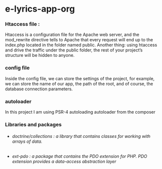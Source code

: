 # e-lyrics-app-org

### Htaccess file :

Htaccess is a configuration file for the Apache web server, and the mod_rewrite directive tells to Apache that every request will end up to the index.php located in the folder named public.
Another thing: using htaccess and drive the traffic under the public folder, the rest of your project’s structure will be hidden to anyone.

### config file

Inside the config file, we can store the settings of the project, for example, we can store the name of our app, the path of the root, and of course, the database connection parameters.

### autoloader

In this project I am using PSR-4 autoloading autoloader from the composer

### Libraries and packages 
 
* ###### doctrine/collections : a library that contains classes for working with arrays of data.
* ###### ext-pdo : a package that contains the PDO extension for PHP. PDO extension provides a data-access abstraction layer